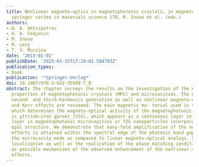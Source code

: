 ```yaml
---
title: Nonlinear magneto-optics in magnetophotonic crystals, in magnetophotonics,
  springer series in materials science 178, M. Inoue et al. (eds.)
authors:
- O. A. Aktsipetrov
- A. A. Fedyanin
- M. Inoue
- M. Levy
- T. V. Murzina
date: '2013-01-01'
publishDate: '2025-03-15T17:29:01.584793Z'
publication_types:
- book
publication: '*Springer-Verlag*'
doi: 10.1007/978-3-642-35509-7_8
abstract: The chapter surveys the results on the investigation of the nonlinear magneto-optical
  properties of magnetophotonic crystals (MPC) and microcavities. The effects of the
  second- and third-harmonics generation as well as nonlinear magneto-optical Faraday
  and Kerr effects are reviewed. The main magnetic ma- terial used in the MPC structures,
  which determines the magneto-optical activity of the magnetophotonic structures,
  is yttrium–iron garnet (YIG), which appears as a continuous layer in 1D MPC, microcavity
  layer in magnetophotonic microcavities or YIG nanoparticles incorporated in artificial
  opal structure. We demonstrate that many-fold amplification of the nonlinear magneto-optical
  effects is attained within the spectral edge of the photonic band gap and within
  the microcavity mode as compared to linear magneto-optical analogs. Strong light
  localization as well as the realization of the phase matching conditions are discussed
  as possible mechanisms of the observed enhancement of the nonlinear magneto-optical
  effects.
---
```

